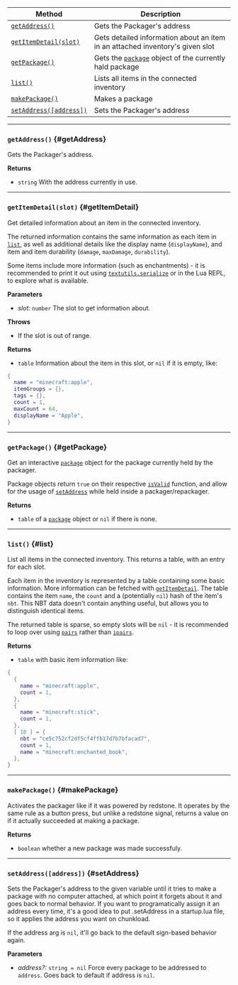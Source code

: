 | Method                                 | Description                                                  |
| -------------------------------------- | ------------------------------------------------------------ |
| [`getAddress()`](#getAddress)            | Gets the Packager's address |
| [`getItemDetail(slot)`](#getItemDetail) | Gets detailed information about an item in an attached inventory's given slot |
| [`getPackage()`](#getPackage)            | Gets the [`package`](./package-object.md) object of the currently hald package |
| [`list()`](#list)  | Lists all items in the connected inventory |
| [`makePackage()`](#makePackage)            | Makes a package |
| [`setAddress([address])`](#setAddress)            | Sets the Packager's address |

---


### `getAddress()` {#getAddress}

Gets the Packager's address.

**Returns**

- `string` With the address currently in use. 

---


### `getItemDetail(slot)` {#getItemDetail}

Get detailed information about an item in the connected inventory.

The returned information contains the same information as each item in [`list`](#list), as well as additional details like the display name (`displayName`), and item and item durability (`damage`, `maxDamage`, `durability`).

Some items include more information (such as enchantments) - it is recommended to print it out using [`textutils.serialize`](https://tweaked.cc/module/textutils.html#v:serialize) or in the Lua REPL, to explore what is available.

**Parameters**

- _slot:_ `number` The slot to get information about.

**Throws**

- If the slot is out of range.

**Returns**

- `table` Information about the item in this slot, or `nil` if it is empty, like:
```lua
{
  name = "minecraft:apple",
  itemGroups = {},
  tags = {},
  count = 1,
  maxCount = 64,
  displayName = "Apple",
}
```

---

### `getPackage()` {#getPackage}

Get an interactive [`package`](./package-object.md) object for the package currently held by the packager.

Package objects return `true` on their respective [`isValid`](./package-object.md#isValid) function, and allow for the usage of [`setAddress`](./package-object.md#setAddress) while held inside a packager/repackager.

**Returns**
- `table` of a [`package`](./package-object.md) object or `nil` if there is none.

---

### `list()` {#list}

List all items in the connected inventory. This returns a table, with an entry for each slot.

Each item in the inventory is represented by a table containing some basic information. More information can be fetched with [`getItemDetail`](#getItemDetail). The table contains the item `name`, the `count` and a (potentially `nil`) hash of the item's `nbt`. This NBT data doesn't contain anything useful, but allows you to distinguish identical items.

The returned table is sparse, so empty slots will be `nil` - it is recommended to loop over using [`pairs`](https://www.lua.org/manual/5.1/manual.html#pdf-pairs) rather than [`ipairs`](https://www.lua.org/manual/5.1/manual.html#pdf-ipairs).


**Returns**

- `table` with basic item information like: 
```lua
{
  {
    name = "minecraft:apple",
    count = 1,
  },
  {
    name = "minecraft:stick",
    count = 1,
  },
  [ 10 ] = {
    nbt = "ce5c752cf2df5cf4ffb17d7b7bfacad7",
    count = 1,
    name = "minecraft:enchanted_book",
  },
}
```


---

### `makePackage()` {#makePackage}

Activates the packager like if it was powered by redstone. It operates by the same rule as a button press, but unlike a redstone signal, returns a value on if it actually succeeded at making a package.

**Returns**
- `boolean` whether a new package was made successfuly.


---


### `setAddress([address])` {#setAddress}

Sets the Packager's address to the given variable until it tries to make a package with no computer attached, at which point it forgets about it and goes back to normal behavior.
If you want to programatically assign it an address every time, it's a good idea to put .setAddress in a startup.lua file, so it applies the address you want on chunkload.

If the address arg is `nil`, it'll go back to the default sign-based behavior again.

**Parameters**

- _address?:_ `string = nil` Force every package to be addressed to `address`. Goes back to default if address is `nil`.
